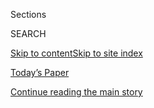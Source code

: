 <div id="app">

<div>

<div class="NYTAppHideMasthead css-1r6wvpq e1suatyy0">

<div class="section css-ui9rw0 e1suatyy2">

<div class="css-eph4ug er09x8g0">

<div class="css-6n7j50">

</div>

<span class="css-1dv1kvn">Sections</span>

<div class="css-10488qs">

<span class="css-1dv1kvn">SEARCH</span>

</div>

[Skip to content](#site-content)[Skip to site
index](#site-index)

</div>

<div class="css-10698na e1huz5gh0">

</div>

</div>

<div id="masthead-bar-one" class="section hasLinks css-15hmgas e1csuq9d3">

<div class="css-uqyvli e1csuq9d0">

</div>

<div class="css-1uqjmks e1csuq9d1">

</div>

<div class="css-9e9ivx">

[](https://myaccount.nytimes.com/auth/login?response_type=cookie&client_id=vi)

</div>

<div class="css-1bvtpon e1csuq9d2">

[Today’s Paper](https://www.nytimes.com/section/todayspaper)

</div>

</div>

</div>

</div>

<div data-aria-hidden="false">

<div id="site-content" data-role="main">

<div id="top-wrapper" class="css-15p45cc eaca97t0" type="top">

<div id="top-slug" class="css-19x0jxb eaca97t1" hidden="">

Advertisement

</div>

[Continue reading the main
story](#after-top)

<div class="ad top-wrapper" style="text-align:center;height:100%;display:block;min-height:90px">

<div id="top" class="place-ad" data-position="top" data-size-key="top">

</div>

</div>

<div id="after-top">

</div>

</div>

<div id="byline" class="section css-15h4p1b e9abtgs0">

<div class="css-1j21atc e1svk9qx1">

<div class="css-nfcc9b e1svk9qx3">

<div class="css-cnx41t">

![Portrait of Sameer
Yasir](https://static01.nyt.com/images/2019/11/22/reader-center/author-sameer-yasir/author-sameer-yasir-thumbLarge.png)

</div>

<div class="css-vl9dhg e1svk9qx5">

<div class="css-1nrhkj6 e1svk9qx6">

# Sameer Yasir

</div>

## <span></span>

Sameer Yasir is a reporter for The New York Times, covering the
intersection of identity politics, conflicts and society. He has
reported on the rise of nationalism in India, sectarian strifes,
cyclones, insurgencies and border conflicts.

<span class="css-dd5dyy">More**</span>

</div>

</div>

</div>

<div>

<div id="mid1-wrapper" class="css-1mn4oms eaca97t0" type="rank">

<div id="mid1-slug" class="css-1tag3rd eaca97t1">

Advertisement

</div>

[Continue reading the main
story](#after-mid1)

<div id="mid1" class="ad mid1-wrapper" style="text-align:center;height:100%;display:block">

</div>

<div id="after-mid1">

</div>

</div>

</div>

<div class="css-185go5a e1o5byef0">

<div class="css-15cbhtu">

  - [Latest](#stream-panel)
  - <span class="css-6n7j50">Search</span>
    <div class="control">
    <div class="label-container css-1dv1kvn">
    Search
    </div>
    <div class="css-wm4t3d">
    **<span id="clear-search-input" class="css-1dv1kvn">Clear this text
    input</span>
    </div>
    </div>
    <span class="css-1iovbfw"></span>

<div id="stream-panel" class="section css-8msx5b e1jz0cab1">

<div class="css-13mho3u">

1.  
    
    <div class="css-1cp3ece">
    
    <div class="css-1l4spti">
    
    [](/2020/07/19/world/asia/india-activists-arrests-riots-coronavirus.html)
    
    <div class="css-79elbk">
    
    ![](https://static01.nyt.com/images/2020/07/09/world/00india-arrests4/00india-arrests4-thumbWide-v2.jpg?quality=75&auto=webp&disable=upscale)
    
    </div>
    
    ## India Rounds Up Critics Under Shadow of Virus Crisis, Activists Say
    
    The Indian authorities arrested dozens of people during a nationwide
    lockdown. Human rights groups say many of the detentions are based
    on scant evidence.
    
    <div class="css-1nqbnmb ea5icrr0">
    
    By <span class="css-1n7hynb">Sameer Yasir <span>and</span> Kai
    Schultz</span>
    
    </div>
    
    </div>
    
    <div class="css-1lc2l26 e1xfvim33">
    
    </div>
    
    </div>

2.  
    
    <div class="css-1cp3ece">
    
    <div class="css-1l4spti">
    
    [](/2020/07/16/world/asia/coronavirus-bangladesh-italy-certificates.html)
    
    <div class="css-79elbk">
    
    ![](https://static01.nyt.com/images/2020/07/16/world/16virus-bangladesh02/merlin_174142308_3580ad01-5520-4a3d-89fb-5848a1d8ccc6-thumbWide.jpg?quality=75&auto=webp&disable=upscale)
    
    </div>
    
    ## Big Business in Bangladesh: Selling Fake Coronavirus Certificates
    
    A hospital owner was arrested trying to flee in disguise after
    selling certificates saying that migrant workers were
    coronavirus-free. Most were never tested.
    
    <div class="css-1nqbnmb ea5icrr0">
    
    By <span class="css-1n7hynb">Jeffrey Gettleman <span>and</span>
    Sameer
    Yasir</span>
    
    </div>
    
    </div>
    
    <div class="css-1lc2l26 e1xfvim33">
    
    </div>
    
    </div>

3.  
    
    <div class="css-1cp3ece">
    
    <div class="css-1l4spti">
    
    [](/2020/07/15/world/asia/monsoon-asia-bangladesh-india.html)
    
    <div class="css-79elbk">
    
    ![](https://static01.nyt.com/images/2020/07/15/world/15bangladesh1/15bangladesh1-thumbWide.jpg?quality=75&auto=webp&disable=upscale)
    
    </div>
    
    ## Monsoon Rains Pummel South Asia, Displacing Millions
    
    Flooding in Bangladesh, Bhutan, India, Myanmar and Nepal has killed
    scores of people, destroyed homes and structures, drowned entire
    villages, and forced many to crouch on rooftops hoping for rescue.
    
    <div class="css-1nqbnmb ea5icrr0">
    
    By <span class="css-1n7hynb">Sameer
    Yasir</span>
    
    </div>
    
    </div>
    
    <div class="css-1lc2l26 e1xfvim33">
    
    </div>
    
    </div>

4.  
    
    <div class="css-1cp3ece">
    
    <div class="css-1l4spti">
    
    [](/2020/07/02/world/asia/india-coronavirus-wedding-groom.html)
    
    <div class="css-79elbk">
    
    ![](https://static01.nyt.com/images/2020/07/02/world/02virus-india01/02virus-india01-thumbWide.jpg?quality=75&auto=webp&disable=upscale)
    
    </div>
    
    ## Days After a Wedding, a Dead Groom and Dozens of Coronavirus Cases
    
    Officials in India have opened an investigation into the gathering
    after more than 100 wedding guests tested positive for the
    coronavirus.
    
    <div class="css-1nqbnmb ea5icrr0">
    
    By <span class="css-1n7hynb">Sameer
    Yasir</span>
    
    </div>
    
    </div>
    
    <div class="css-1lc2l26 e1xfvim33">
    
    </div>
    
    </div>

5.  
    
    <div class="css-1cp3ece">
    
    <div class="css-1l4spti">
    
    [](/2020/06/29/world/asia/bangladesh-ferry-capsize.html)
    
    <div class="css-79elbk">
    
    ![](https://static01.nyt.com/images/2020/06/29/world/29bangladesh-1/merlin_174032475_1aa3613f-2b70-4496-9bc7-00e05c47f363-thumbWide.jpg?quality=75&auto=webp&disable=upscale)
    
    </div>
    
    ## At Least 32 Dead as Boat Capsizes in Bangladesh
    
    Search efforts were continuing after a passenger ship was struck by
    a ferry near a busy port in Dhaka, the capital.
    
    <div class="css-1nqbnmb ea5icrr0">
    
    By <span class="css-1n7hynb">Sameer
    Yasir</span>
    
    </div>
    
    </div>
    
    <div class="css-1lc2l26 e1xfvim33">
    
    </div>
    
    </div>

6.  
    
    <div class="css-1cp3ece">
    
    <div class="css-1l4spti">
    
    [](/2020/06/28/world/asia/india-skin-color-unilever.html)
    
    <div class="css-79elbk">
    
    ![](https://static01.nyt.com/images/2020/06/26/world/26india-skin01/merlin_139123014_0abbf32e-546e-44ff-9a69-e122d64eb975-thumbWide.jpg?quality=75&auto=webp&disable=upscale)
    
    </div>
    
    ## India Debates Skin-Tone Bias as Beauty Companies Alter Ads
    
    America’s intense conversation on race has focused attention on a
    type of discrimination that has long vexed India.
    
    <div class="css-1nqbnmb ea5icrr0">
    
    By <span class="css-1n7hynb">Sameer Yasir <span>and</span> Jeffrey
    Gettleman</span>
    
    </div>
    
    </div>
    
    <div class="css-1lc2l26 e1xfvim33">
    
    </div>
    
    </div>

7.  
    
    <div class="css-1cp3ece">
    
    <div class="css-1l4spti">
    
    [](/2020/06/25/world/asia/india-monsoon-lightning-rainstorms.html)
    
    ## Lightning and Violent Rainstorms Kill Scores in India
    
    The victims included many farmers working in their fields and
    children playing outside. At least 83 were reported killed by
    lightning in the Indian state of Bihar.
    
    <div class="css-1nqbnmb ea5icrr0">
    
    By <span class="css-1n7hynb">Sameer
    Yasir</span>
    
    </div>
    
    </div>
    
    <div class="css-1lc2l26 e1xfvim33">
    
    </div>
    
    </div>

8.  
    
    <div class="css-1cp3ece">
    
    <div class="css-1l4spti">
    
    [](/2020/06/16/world/asia/indian-china-border-clash.html)
    
    <div class="css-79elbk">
    
    ![](https://static01.nyt.com/images/2020/06/16/world/16india-china2/merlin_173582595_29c6957d-37f0-4340-90f5-20e2fa36dc03-thumbWide.jpg?quality=75&auto=webp&disable=upscale)
    
    </div>
    
    ## Worst Clash in Decades on Disputed India-China Border Kills 20 Indian Troops
    
    Under nationalist leaders, the nuclear-armed rivals have been
    increasingly assertive toward neighbors, risking open conflict. They
    have contested their Himalayan border for generations.
    
    <div class="css-1nqbnmb ea5icrr0">
    
    By <span class="css-1n7hynb">Jeffrey Gettleman, Hari Kumar
    <span>and</span> Sameer
    Yasir</span>
    
    </div>
    
    </div>
    
    <div class="css-1lc2l26 e1xfvim33">
    
    </div>
    
    </div>

9.  
    
    <div class="css-1cp3ece">
    
    <div class="css-1l4spti">
    
    [](/2020/06/03/world/asia/cyclone-nisarga-india-mumbai.html)
    
    <div class="css-79elbk">
    
    ![](https://static01.nyt.com/images/2020/06/03/world/03india-cyclone2/03india-cyclone2-thumbWide.jpg?quality=75&auto=webp&disable=upscale)
    
    </div>
    
    ## Powerful Cyclone Lashes Mumbai as City Grapples With Coronavirus
    
    The Indian city of 20 million had not been threatened by a storm as
    strong as Cyclone Nisarga in 70 years.
    
    <div class="css-1nqbnmb ea5icrr0">
    
    By <span class="css-1n7hynb">Sameer Yasir <span>and</span> Kai
    Schultz</span>
    
    </div>
    
    </div>
    
    <div class="css-1lc2l26 e1xfvim33">
    
    </div>
    
    </div>

10. 
    
    <div class="css-1cp3ece">
    
    <div class="css-1l4spti">
    
    [](/2020/05/29/world/asia/coronavirus-india-lockdown.html)
    
    <div class="css-79elbk">
    
    ![](https://static01.nyt.com/images/2020/05/30/world/29virus-india-lockdown-3/merlin_172924788_75697ace-0f59-4e5d-b122-4cac5ee8bc17-thumbWide.jpg?quality=75&auto=webp&disable=upscale)
    
    </div>
    
    ## Its Coronavirus Caseload Soaring, India Is Reopening Anyway
    
    Worried for its economy, India loosened tough restrictions and may
    lift them entirely this weekend. But infection numbers are climbing
    fast.
    
    <div class="css-1nqbnmb ea5icrr0">
    
    By <span class="css-1n7hynb">Kai Schultz <span>and</span> Sameer
    Yasir</span>
    
    </div>
    
    </div>
    
    <div class="css-1lc2l26 e1xfvim33">
    
    </div>
    
    </div>

<div class="css-13mho3u">

<div class="css-1t62hi8">

<div class="css-1stvaey">

Show
More

<div>

<div style="border:0;clip:rect(0 0 0 0);height:1px;margin:-1px;overflow:hidden;white-space:nowrap;padding:0;width:1px;position:absolute" data-role="log" data-aria-live="assertive">

</div>

<div style="border:0;clip:rect(0 0 0 0);height:1px;margin:-1px;overflow:hidden;white-space:nowrap;padding:0;width:1px;position:absolute" data-role="log" data-aria-live="assertive">

</div>

<div style="border:0;clip:rect(0 0 0 0);height:1px;margin:-1px;overflow:hidden;white-space:nowrap;padding:0;width:1px;position:absolute" data-role="log" data-aria-live="polite">

</div>

<div style="border:0;clip:rect(0 0 0 0);height:1px;margin:-1px;overflow:hidden;white-space:nowrap;padding:0;width:1px;position:absolute" data-role="log" data-aria-live="polite">

</div>

</div>

</div>

</div>

</div>

</div>

<div class="css-g6hk37 supplemental">

<div id="mid2-wrapper" class="css-10wkyv7 eaca97t0" type="lede">

<div id="mid2-slug" class="css-1tag3rd eaca97t1">

Advertisement

</div>

[Continue reading the main
story](#after-mid2)

<div id="mid2" class="ad mid2-wrapper" style="text-align:center;height:100%;display:block;min-height:250px">

</div>

<div id="after-mid2">

</div>

</div>

## Follow Elsewhere

<div class="module-body">

  - [**<span data-aria-hidden="true">sameeryasir</span><span class="css-1dv1kvn">twitter
    page for sameeryasir</span>](https://twitter.com/sameeryasir)

</div>

## Feedback? Questions?

<div class="css-hftqp3">

Include your name, the article headline, and your message.

</div>

Email Author

</div>

</div>

</div>

</div>

</div>

</div>

## Site Index

<div>

</div>

## Site Information Navigation

  - [© <span>2020</span> <span>The New York Times
    Company</span>](https://help.nytimes.com/hc/en-us/articles/115014792127-Copyright-notice)

<!-- end list -->

  - [NYTCo](https://www.nytco.com/)
  - [Contact
    Us](https://help.nytimes.com/hc/en-us/articles/115015385887-Contact-Us)
  - [Work with us](https://www.nytco.com/careers/)
  - [Advertise](https://nytmediakit.com/)
  - [T Brand Studio](http://www.tbrandstudio.com/)
  - [Your Ad
    Choices](https://www.nytimes.com/privacy/cookie-policy#how-do-i-manage-trackers)
  - [Privacy](https://www.nytimes.com/privacy)
  - [Terms of
    Service](https://help.nytimes.com/hc/en-us/articles/115014893428-Terms-of-service)
  - [Terms of
    Sale](https://help.nytimes.com/hc/en-us/articles/115014893968-Terms-of-sale)
  - [Site
    Map](https://spiderbites.nytimes.com)
  - [Help](https://help.nytimes.com/hc/en-us)
  - [Subscriptions](https://www.nytimes.com/subscription?campaignId=37WXW)

</div>

</div>
